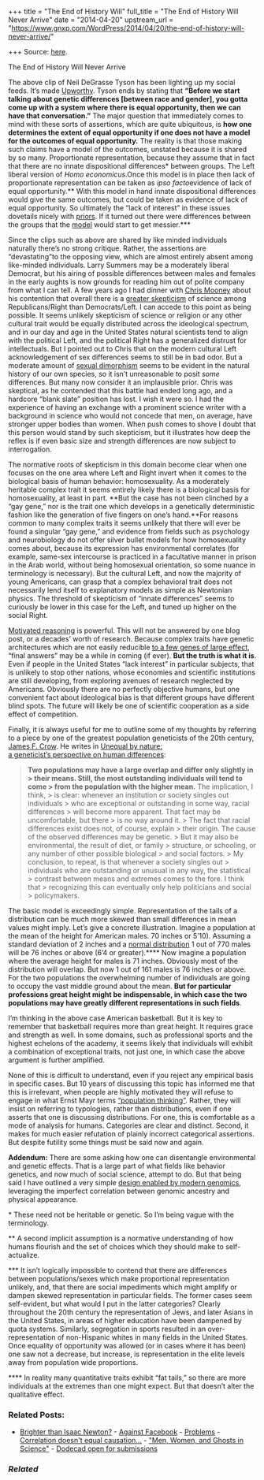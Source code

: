 +++
title = "The End of History Will"
full_title = "The End of History Will Never Arrive"
date = "2014-04-20"
upstream_url = "https://www.gnxp.com/WordPress/2014/04/20/the-end-of-history-will-never-arrive/"

+++
Source: [here](https://www.gnxp.com/WordPress/2014/04/20/the-end-of-history-will-never-arrive/).

The End of History Will Never Arrive

The above clip of Neil DeGrasse Tyson has been lighting up my social feeds. It’s made [Upworthy](http://www.upworthy.com). Tyson ends by stating that **“Before we start talking about genetic differences \[between race and gender\], you gotta come up with a system where there is equal opportunity, then we can have that conversation.”** The major question that immediately comes to mind with these sorts of assertions, which are quite ubiquitous, is **how one determines the extent of equal opportunity if one does not have a model for the outcomes of equal opportunity.** The reality is that those making such claims have a model of the outcomes, unstated because it is shared by so many. Proportionate representation, because they assume that in fact that there are no innate dispositional differences\* between groups. The Left liberal version of *Homo economicus*.Once this model is in place then lack of proportionate representation can be taken as *ipso facto*evidence of lack of equal opportunity.\*\* With this model in hand innate dispositional differences would give the same outcomes, but could be taken as evidence of lack of equal opportunity. So ultimately the “lack of interest” in these issues dovetails nicely with [priors](https://en.wikipedia.org/wiki/Prior_probability). If it turned out there were differences between the groups that the [model](https://en.wikipedia.org/wiki/Regression_analysis) would start to get messier.\*\*\*

Since the clips such as above are shared by like minded individuals naturally there’s no strong critique. Rather, the assertions are “devastating”to the opposing view, which are almost entirely absent among like-minded individuals. Larry Summers may be a moderately liberal Democrat, but his airing of possible differences between males and females in the early aughts is now grounds for reading him out of polite company from what I can tell. A few years ago I had dinner with [Chris Mooney](https://en.wikipedia.org/wiki/Chris_Mooney_(journalist)) about his contention that overall there is a [greater skepticism](https://www.amazon.com/exec/obidos/ASIN/B003P9XDWK/geneexpressio-20) of science among Republicans/Right than Democrats/Left. I can accede to this point as being possible. It seems unlikely skepticism of science or religion or any other cultural trait would be equally distributed across the ideological spectrum, and in our day and age in the United States natural scientists tend to align with the political Left, and the political Right has a generalized distrust for intellectuals. But I pointed out to Chris that on the modern cultural Left acknowledgement of sex differences seems to still be in bad odor. But a moderate amount of [sexual dimorphism](https://en.wikipedia.org/wiki/Sexual_dimorphism) seems to be evident in the natural history of our own species, so it isn’t unreasonable to posit *some* differences. But many now consider it an implausible prior. Chris was skeptical, as he contended that this battle had ended long ago, and a hardcore “blank slate” position has lost. I wish it were so. I had the experience of having an exchange with a prominent science writer with a background in science who would not concede that men, on average, have stronger upper bodies than women. When push comes to shove I doubt that this person would stand by such skepticism, but it illustrates how deep the reflex is if even basic size and strength differences are now subject to interrogation.

The normative roots of skepticism in this domain become clear when one focuses on the one area where Left and Right invert when it comes to the biological basis of human behavior: homosexuality. As a moderately heritable complex trait it seems entirely likely there is a biological basis for homosexuality, at least in part. **But the case has not been clinched by a “gay gene,” nor is the trait one which develops in a genetically deterministic fashion like the generation of five fingers on one’s hand.**For reasons common to many complex traits it seems unlikely that there will ever be found a singular “gay gene,” and evidence from fields such as psychology and neurobiology do not offer silver bullet models for how homosexuality comes about, because its expression has environmental correlates (for example, same-sex intercourse is practiced in a facultative manner in prison in the Arab world, without being homosexual orientation, so some nuance in terminology is necessary). But the cultural Left, and now the majority of young Americans, can grasp that a complex behavioral trait does not necessarily lend itself to explanatory models as simple as Newtonian physics. The threshold of skepticism of “innate differences” seems to curiously be lower in this case for the Left, and tuned up higher on the social Right.

[Motivated reasoning](https://en.wikipedia.org/wiki/Motivated_reasoning) is powerful. This will not be answered by one blog post, or a decades’ worth of research. Because complex traits have genetic architectures which are not easily reducible [to a few genes of large effect](http://www.genetics.org/content/early/2014/02/06/genetics.113.159152.abstract), “final answers” may be a while in coming (if ever). **But the truth is what it is**. Even if people in the United States “lack interest” in particular subjects, that is unlikely to stop other nations, whose economies and scientific institutions are still developing, from exploring avenues of research neglected by Americans. Obviously there are no perfectly objective humans, but one convenient fact about ideological bias is that different groups have different blind spots. The future will likely be one of scientific cooperation as a side effect of competition.

Finally, it is always useful for me to outline some of my thoughts by referring to a piece by one of the greatest population geneticists of the 20th century, [James F. Crow](https://en.wikipedia.org/wiki/James_F._Crow). He writes in [Unequal by nature:  
a geneticist’s perspective on human differences](http://www.amacad.org/publications/winter2002/crow.pdf):

> **Two populations may have a large overlap and differ only slightly in > their means. Still, the most outstanding individuals will tend to come > from the population with the higher mean.** The implication, I think, > is clear: whenever an institution or society singles out individuals > who are exceptional or outstanding in some way, racial differences > will become more apparent. That fact may be uncomfortable, but there > is no way around it. >
> The fact that racial differences exist does not, of course, explain > their origin. The cause of the observed differences may be genetic. > But it may also be environmental, the result of diet, or family > structure, or schooling, or any number of other possible biological > and social factors. >
> My conclusion, to repeat, is that whenever a society singles out > individuals who are outstanding or unusual in any way, the statistical > contrast between means and extremes comes to the fore. I think that > recognizing this can eventually only help politicians and social > policymakers.

The basic model is exceedingly simple. Representation of the tails of a distribution can be much more skewed than small differences in mean values might imply. Let’s give a concrete illustration. Imagine a population at the mean of the height for American males. 70 inches or 5’10). Assuming a standard deviation of 2 inches and a [normal distribution](https://en.wikipedia.org/wiki/Normal_distribution) 1 out of 770 males will be 76 inches or above (6’4 or greater).\*\*\*\* Now imagine a population where the average height for males is 71 inches. Obviously most of the distribution will overlap. But now 1 out of 161 males is 76 inches or above. For the two populations the overwhelming number of individuals are going to occupy the vast middle ground about the mean. **But for particular professions great height might be indispensable, in which case the two populations may have greatly different representations in such fields**.

I’m thinking in the above case American basketball. But it is key to remember that basketball requires more than great height. It requires grace and strength as well. In some domains, such as professional sports and the highest echelons of the academy, it seems likely that individuals will exhibit a combination of exceptional traits, not just one, in which case the above argument is further amplified.

None of this is difficult to understand, even if you reject any empirical basis in specific cases. But 10 years of discussing this topic has informed me that this is irrelevant, when people are highly motivated they will refuse to engage in what Ernst Mayr terms [“population thinking”](http://www.talkorigins.org/faqs/evolphil/species.html). Rather, they will insist on referring to typologies, rather than distributions, even if one asserts that one is discussing distributions. For one, this is comfortable as a mode of analysis for humans. Categories are clear and distinct. Second, it makes for much easier refutation of plainly incorrect categorical assertions. But despite futility some things must be said now and again.

**Addendum:** There are some asking how one can disentangle environmental and genetic effects. That is a large part of what fields like behavior genetics, and now much of social science, attempt to do. But that being said I have outlined a very simple [design enabled by modern genomics](http://www.unz.com/gnxp/the-edges-of-the-genotype-phenotype-map/), leveraging the imperfect correlation between genomic ancestry and physical appearance.

\* These need not be heritable or genetic. So I’m being vague with the terminology.

\*\* A second implicit assumption is a normative understanding of how humans flourish and the set of choices which they should make to self-actualize.

\*\*\* It isn’t logically impossible to contend that there are differences between populations/sexes which make proportional representation unlikely, and, that there are social impediments which might amplify or dampen skewed representation in particular fields. The former cases seem self-evident, but what would I put in the latter categories? Clearly throughout the 20th century the representation of Jews, and later Asians in the United States, in areas of higher education have been dampened by quota systems. Similarly, segregation in sports resulted in an over-representation of non-Hispanic whites in many fields in the United States. Once equality of opportunity was allowed (or in cases where it has been) one saw not a decrease, but increase, is representation in the elite levels away from population wide proportions.

\*\*\*\* In reality many quantitative traits exhibit “fat tails,” so there are more individuals at the extremes than one might expect. But that doesn’t alter the qualitative effect.

### Related Posts:

- [Brighter than Isaac
  Newton?](https://www.gnxp.com/WordPress/2006/11/30/brighter-than-isaac-newton/) - [Against
  Facebook](https://www.gnxp.com/WordPress/2011/12/14/against-facebook/) - [Problems](https://www.gnxp.com/WordPress/2014/08/06/problems/) - [Correlation doesn't equal
  causation...](https://www.gnxp.com/WordPress/2006/06/25/correlation-doesn-t-equal-causation/) - ["Men, Women, and Ghosts in
  Science"](https://www.gnxp.com/WordPress/2006/01/17/men-women-and-ghosts-in-science/) - [Dodecad open for
  submissions](https://www.gnxp.com/WordPress/2011/02/08/dodecad-open-for-submissions/)

### *Related*

[](https://www.addtoany.com/add_to/facebook?linkurl=https%3A%2F%2Fwww.gnxp.com%2FWordPress%2F2014%2F04%2F20%2Fthe-end-of-history-will-never-arrive%2F&linkname=The%20End%20of%20History%20Will%20Never%20Arrive "Facebook")[](https://www.addtoany.com/add_to/twitter?linkurl=https%3A%2F%2Fwww.gnxp.com%2FWordPress%2F2014%2F04%2F20%2Fthe-end-of-history-will-never-arrive%2F&linkname=The%20End%20of%20History%20Will%20Never%20Arrive "Twitter")[](https://www.addtoany.com/add_to/email?linkurl=https%3A%2F%2Fwww.gnxp.com%2FWordPress%2F2014%2F04%2F20%2Fthe-end-of-history-will-never-arrive%2F&linkname=The%20End%20of%20History%20Will%20Never%20Arrive "Email")[](https://www.addtoany.com/share)
